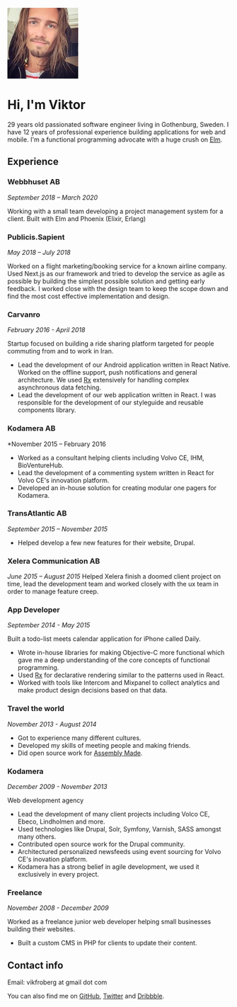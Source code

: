 ![me](13087668_10153996017085170_5196513416301189826_n.jpg)

# Hi, I'm Viktor
29 years old passionated software engineer living in Gothenburg, Sweden.
I have 12 years of professional experience building applications for web
and mobile. I'm a functional programming advocate with a huge crush on [Elm](http://elm-lang.org).

## Experience

### Webbhuset AB
*September 2018 – March 2020*

Working with a small team developing a project management system for a client. Built with Elm and Phoenix (Elixir, Erlang)

### Publicis.Sapient
*May 2018 – July 2018*

Worked on a flight marketing/booking service for a known airline company. Used Next.js as our framework and tried to develop the service as agile as possible by building the simplest possible solution and getting early feedback. I worked close with the design team to keep the scope down and find the most cost effective implementation and design.

### Carvanro
*February 2016 - April 2018*

Startup focused on building a ride sharing platform targeted for people
commuting from and to work in Iran.

- Lead the development of our Android application written in React Native. Worked on the offline support, push notifications and general architecture. We used [Rx](https://github.com/reactivex/rxjs) extensively for handling complex asynchronous data fetching.
- Lead the development of our web application written in React. I was responsible for the development of our styleguide and reusable components library.

### Kodamera AB
*November 2015 – February 2016

- Worked as a consultant helping clients including Volvo CE, IHM, BioVentureHub.
- Lead the development of a commenting system written in React for Volvo CE's innovation platform.
- Developed an in-house solution for creating modular one pagers for Kodamera.

### TransAtlantic AB
*September 2015 – November 2015*

- Helped develop a few new features for their website, Drupal.

### Xelera Communication AB
*June 2015 – August 2015*
Helped Xelera finish a doomed client project on time, lead the development team and worked closely with the ux team in order to manage feature creep.

### App Developer
*September 2014 - May 2015*

Built a todo-list meets calendar application for iPhone called Daily.

- Wrote in-house libraries for making Objective-C more functional which gave me a deep understanding of the core concepts of functional programming.
- Used [Rx](https://github.com/reactivex/rxjs) for declarative rendering similar to the patterns used in React.
- Worked with tools like Intercom and Mixpanel to collect analytics and make product design decisions based on that data.

### Travel the world
*November 2013 - August 2014*

- Got to experience many different cultures.
- Developed my skills of meeting people and making friends.
- Did open source work for [Assembly Made](https://assemblymade.com).

### Kodamera
*December 2009 - November 2013*

Web development agency

- Lead the development of many client projects including Volco CE, Ebeco, Lindholmen and more.
- Used technologies like Drupal, Solr, Symfony, Varnish, SASS amongst many others.
- Contributed open source work for the Drupal community.
- Architectured personalized newsfeeds using event sourcing for Volvo CE's inovation platform.
- Kodamera has a strong belief in agile development, we used it exclusively in every project.

### Freelance
*November 2008 - December 2009*

Worked as a freelance junior web developer helping small businesses building their websites.

- Built a custom CMS in PHP for clients to update their content.


## Contact info
Email: vikfroberg at gmail dot com

You can also find me on [GitHub](https://github.com/vikfroberg), [Twitter](https://twitter.com) and [Dribbble](https://dribbble.com/vikfroberg).
